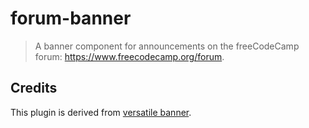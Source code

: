 # forum-banner

> A banner component for announcements on the freeCodeCamp forum: <https://www.freecodecamp.org/forum>.

## Credits

This plugin is derived from [versatile banner](https://meta.discourse.org/t/versatile-banner/109133).
